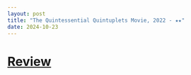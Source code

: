 ```yaml
---
layout: post
title: "The Quintessential Quintuplets Movie, 2022 - ★★"
date: 2024-10-23
---
```


# [Review](https://letterboxd.com/pavlesap/film/the-quintessential-quintuplets-movie/)

